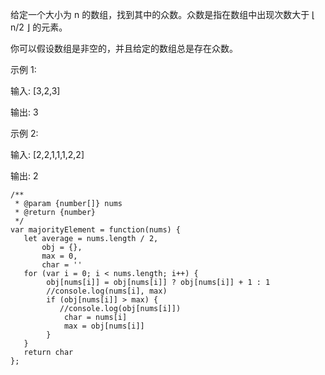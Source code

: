 
给定一个大小为 n 的数组，找到其中的众数。众数是指在数组中出现次数大于 ⌊ n/2 ⌋ 的元素。

你可以假设数组是非空的，并且给定的数组总是存在众数。

示例 1:

输入: [3,2,3]

输出: 3

示例 2:

输入: [2,2,1,1,1,2,2]

输出: 2


```
/**
 * @param {number[]} nums
 * @return {number}
 */
var majorityElement = function(nums) {
   let average = nums.length / 2,
	   obj = {},
	   max = 0,
	   char = ''
   for (var i = 0; i < nums.length; i++) {
   		obj[nums[i]] = obj[nums[i]] ? obj[nums[i]] + 1 : 1
	    //console.log(nums[i], max)	
	    if (obj[nums[i]] > max) {
	       //console.log(obj[nums[i]])	
			char = nums[i]
			max = obj[nums[i]]
		}
   }
   return char
};
```
